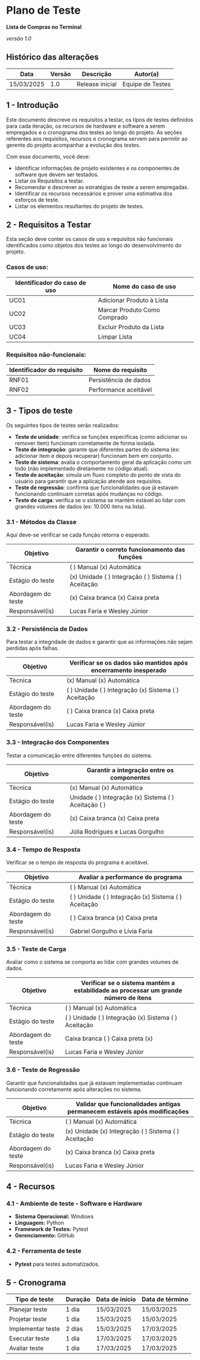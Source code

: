 # Plano de Teste

**Lista de Compras no Terminal**

*versão 1.0*

## Histórico das alterações

   Data    | Versão |    Descrição   | Autor(a)
-----------|--------|----------------|-----------------
15/03/2025 |  1.0   | Release inicial | Equipe de Testes

## 1 - Introdução

Este documento descreve os requisitos a testar, os tipos de testes definidos para cada iteração, os recursos de hardware e software a serem empregados e o cronograma dos testes ao longo do projeto. As seções referentes aos requisitos, recursos e cronograma servem para permitir ao gerente do projeto acompanhar a evolução dos testes.

Com esse documento, você deve:

- Identificar informações de projeto existentes e os componentes de software que devem ser testados.
- Listar os Requisitos a testar.
- Recomendar e descrever as estratégias de teste a serem empregadas.
- Identificar os recursos necessários e prover uma estimativa dos esforços de teste.
- Listar os elementos resultantes do projeto de testes.

## 2 - Requisitos a Testar

Esta seção deve conter os casos de uso e requisitos não funcionais identificados como objetos dos testes ao longo do desenvolvimento do projeto.

### Casos de uso:

| Identificador do caso de uso | Nome do caso de uso |
| ---------------------------- | ------------------- |
| UC01 | Adicionar Produto à Lista |
| UC02 | Marcar Produto Como Comprado |
| UC03 | Excluir Produto da Lista |
| UC04 | Limpar Lista |

### Requisitos não-funcionais:

| Identificador do requisito | Nome do requisito |
| -------------------------- | ----------------- |
| RNF01 | Persistência de dados |
| RNF02 | Performance aceitável |

## 3 - Tipos de teste

Os seguintes tipos de testes serão realizados:

- **Teste de unidade**: verifica se funções específicas (como adicionar ou remover item) funcionam corretamente de forma isolada.
- **Teste de integração**: garante que diferentes partes do sistema (ex: adicionar item e depois recuperar) funcionam bem em conjunto.
- **Teste de sistema**: avalia o comportamento geral da aplicação como um todo (não implementado diretamente no código atual).
- **Teste de aceitação**: simula um fluxo completo do ponto de vista do usuário para garantir que a aplicação atende aos requisitos.
- **Teste de regressão**: confirma que funcionalidades que já estavam funcionando continuam corretas após mudanças no código.
- **Teste de carga**: verifica se o sistema se mantém estável ao lidar com grandes volumes de dados (ex: 10.000 itens na lista).

### 3.1 - Métodos da Classe

Aqui deve-se verificar se cada função retorna o esperado.

| Objetivo | Garantir o correto funcionamento das funções |
|----------|------------------------------------------|
| Técnica  | ( ) Manual (x) Automática |
| Estágio do teste | (x) Unidade ( ) Integração ( ) Sistema ( ) Aceitação |
| Abordagem do teste | (x) Caixa branca (x) Caixa preta |
| Responsável(is) | Lucas Faria e Wesley Júnior |

### 3.2 - Persistência de Dados

Para testar a integridade de dados e garantir que as informações não sejam perdidas após falhas.

| Objetivo | Verificar se os dados são mantidos após encerramento inesperado |
|----------|------------------------------------------------------|
| Técnica  | (x) Manual (x) Automática |
| Estágio do teste | ( ) Unidade ( ) Integração (x) Sistema ( ) Aceitação |
| Abordagem do teste | ( ) Caixa branca (x) Caixa preta |
| Responsável(is) | Lucas Faria e Wesley Júnior |

### 3.3 - Integração dos Componentes

Testar a comunicação entre diferentes funções do sistema.

| Objetivo | Garantir a integração entre os componentes |
|----------|-----------------------------------------|
| Técnica  | (x) Manual (x) Automática |
| Estágio do teste | Unidade ( ) Integração (x) Sistema ( ) Aceitação ( ) |
| Abordagem do teste | (x) Caixa branca (x) Caixa preta |
| Responsável(is) | Júlia Rodrigues e Lucas Gorgulho |

### 3.4 - Tempo de Resposta

Verificar se o tempo de resposta do programa é aceitável.

| Objetivo | Avaliar a performance do programa |
|----------|----------------------------------|
| Técnica  | ( ) Manual (x) Automática |
| Estágio do teste | ( ) Unidade ( ) Integração (x) Sistema ( ) Aceitação |
| Abordagem do teste | ( ) Caixa branca (x) Caixa preta |
| Responsável(is) | Gabriel Gorgulho e Lívia Faria |

### 3.5 - Teste de Carga

Avaliar como o sistema se comporta ao lidar com grandes volumes de dados.

| Objetivo | Verificar se o sistema mantém a estabilidade ao processar um grande número de itens |
|----------|-----------------------------------------------|
| Técnica  | ( ) Manual (x) Automática |
| Estágio do teste | ( ) Unidade ( ) Integração (x) Sistema ( ) Aceitação |
| Abordagem do teste | Caixa branca ( ) Caixa preta (x) |
| Responsável(is) | Lucas Faria e Wesley Júnior |

### 3.6 - Teste de Regressão

Garantir que funcionalidades que já estavam implementadas continuam funcionando corretamente após alterações no sistema.

| Objetivo | Validar que funcionalidades antigas permanecem estáveis após modificações |
|----------|---------------------------------------------------------------------------|
| Técnica  | ( ) Manual (x) Automática |
| Estágio do teste | (x) Unidade (x) Integração ( ) Sistema ( ) Aceitação |
| Abordagem do teste | (x) Caixa branca (x) Caixa preta |
| Responsável(is) | Lucas Faria e Wesley Júnior |

## 4 - Recursos

### 4.1 - Ambiente de teste - Software e Hardware

- **Sistema Operacional:** Windows
- **Linguagem:** Python
- **Framework de Testes:** Pytest
- **Gerenciamento:** GitHub

### 4.2 - Ferramenta de teste

- **Pytest** para testes automatizados.

## 5 - Cronograma

| Tipo de teste | Duração | Data de início | Data de término |
|--------------|---------|---------------|---------------|
| Planejar teste | 1 dia | 15/03/2025 | 15/03/2025 |
| Projetar teste | 1 dia | 15/03/2025 | 15/03/2025 |
| Implementar teste | 2 dias | 15/03/2025 | 17/03/2025 |
| Executar teste | 1 dia | 17/03/2025 | 17/03/2025 |
| Avaliar teste | 1 dia | 17/03/2025 | 17/03/2025 |